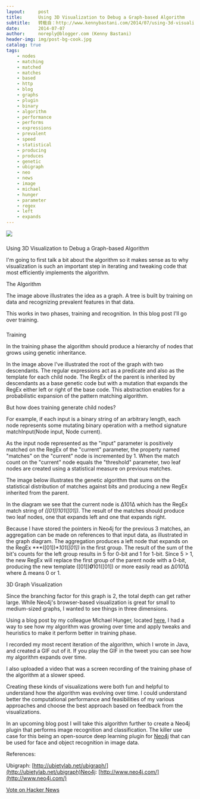 ```yaml
---
layout:     post
title:      Using 3D Visualization to Debug a Graph-based Algorithm
subtitle:   转载自：http://www.kennybastani.com/2014/07/using-3d-visualization-to-debug-graph.html
date:       2014-07-07
author:     noreply@blogger.com (Kenny Bastani)
header-img: img/post-bg-cook.jpg
catalog: true
tags:
    - nodes
    - matching
    - matched
    - matches
    - based
    - http
    - blog
    - graphs
    - plugin
    - binary
    - algorithm
    - performance
    - performs
    - expressions
    - prevalent
    - speed
    - statistical
    - producing
    - produces
    - genetic
    - ubigraph
    - neo
    - news
    - image
    - michael
    - hunger
    - parameter
    - regex
    - left
    - expands
---
```



















![](https://resources.blogblog.com/img/icon18_wrench_allbkg.png)
















### 
Using 3D Visualization to Debug a Graph-based Algorithm


I'm going to first talk a bit about the algorithm so it makes sense as to why visualization is such an important step in iterating and tweaking code that most efficiently implements the algorithm.


The Algorithm













The image above illustrates the idea as a graph. A tree is built by training on data and recognizing prevalent features in that data.





This works in two phases, training and recognition. In this blog post I'll go over training.




### 
Training





In the training phase the algorithm should produce a hierarchy of nodes that grows using genetic inheritance.








In the image above I've illustrated the root of the graph with two descendants. The regular expressions act as a predicate and also as the template for each child node. The RegEx of the parent is inherited by descendants as a base genetic code but with a mutation that expands the RegEx either left or right of the base code. This abstraction enables for a probabilistic expansion of the pattern matching algorithm.





But how does training generate child nodes?








For example, if each input is a binary string of an arbitrary length, each node represents some mutating binary operation with a method signature matchInput(Node input, Node current).

As the input node represented as the "input" parameter is positively matched on the RegEx of the "current" parameter, the property named "matches" on the "current" node is incremented by 1. When the match count on the "current" node equals the "threshold" parameter, two leaf nodes are created using a statistical measure on previous matches.

The image below illustrates the genetic algorithm that sums on the statistical distribution of matches against bits and producing a new RegEx inherited from the parent.


In the diagram we see that the current node is ∆101∆ which has the RegEx match string of *([01])101([01])*. The result of the matches should produce two leaf nodes, one that expands left and one that expands right.

Because I have stored the pointers in Neo4j for the previous 3 matches, an aggregation can be made on references to that input data, as illustrated in the graph diagram. The aggregation produces a left node that expands on the RegEx ***([01])**101([01])* in the first group. The result of the sum of the bit's counts for the left group results in 5 for 0-bit and 1 for 1-bit. Since 5 > 1, the new RegEx will replace the first group of the parent node with a 0-bit, producing the new template ([01])***0***101([01]) or more easily read as ∆0101∆ where ∆ means 0 or 1.


3D Graph Visualization






Since the branching factor for this graph is 2, the total depth can get rather large. While Neo4j's browser-based visualization is great for small to medium-sized graphs, I wanted to see things in three dimensions.

Using a blog post by my colleague Michael Hunger, located [here](http://jexp.de/blog/2014/06/rendering-a-neo4j-database-in-ubigraph), I had a way to see how my algorithm was growing over time and apply tweaks and heuristics to make it perform better in training phase.





I recorded my most recent iteration of the algorithm, which I wrote in Java, and created a GIF out of it. If you play the GIF in the tweet you can see how my algorithm expands over time.

I also uploaded a video that was a screen recording of the training phase of the algorithm at a slower speed.





Creating these kinds of visualizations were both fun and helpful to understand how the algorithm was evolving over time. I could understand better the computational performance and feasibilities of my various approaches and choose the best approach based on feedback from the visualizations.

In an upcoming blog post I will take this algorithm further to create a Neo4j plugin that performs image recognition and classification. The killer use case for this being an open-source deep learning plugin for [Neo4j](http://docs.neo4j.org/chunked/milestone/server-plugins.html) that can be used for face and object recognition in image data.

References:

Ubigraph: [http://ubietylab.net/ubigraph/](http://ubietylab.net/ubigraph)Neo4j: [http://www.neo4j.com/](http://www.neo4j.com/)




[Vote on Hacker News](https://news.ycombinator.com/submit)




